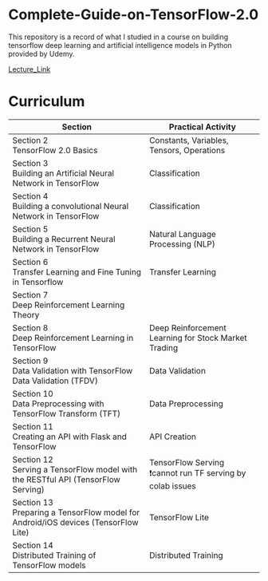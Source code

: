 # Complete-Guide-on-TensorFlow-2.0

This repository is a record of what I studied in a course on building tensorflow deep learning and artificial intelligence models in Python provided by Udemy.

[Lecture_Link]

# Curriculum

| Section | Practical Activity |
| --- | --- |
| Section 2<br>TensorFlow 2.0 Basics | Constants, Variables, Tensors, Operations |
| Section 3<br>Building an Artificial Neural Network in TensorFlow | Classification |
| Section 4<br>Building a convolutional Neural Network in TensorFlow | Classification |
| Section 5<br>Building a Recurrent Neural Network in TensorFlow | Natural Language Processing (NLP) |
| Section 6<br>Transfer Learning and Fine Tuning in Tensorflow | Transfer Learning |
| Section 7<br>Deep Reinforcement Learning Theory |  |
| Section 8<br>Deep Reinforcement Learning in TensorFlow | Deep Reinforcement Learning for Stock Market Trading |
| Section 9<br>Data Validation with TensorFlow Data Validation (TFDV) | Data Validation |
| Section 10<br>Data Preprocessing with TensorFlow Transform (TFT) | Data Preprocessing |
| Section 11<br>Creating an API with Flask and TensorFlow | API Creation |
| Section 12<br>Serving a TensorFlow model with the RESTful API (TensorFlow Serving) | TensorFlow Serving<br>❗cannot run TF serving by colab issues|
| Section 13<br>Preparing a TensorFlow model for Android/iOS devices (TensorFlow Lite) | TensorFlow Lite |
| Section 14<br>Distributed Training of TensorFlow models | Distributed Training |

[Lecture_Link]: https://www.udemy.com/course/tensorflow-2
